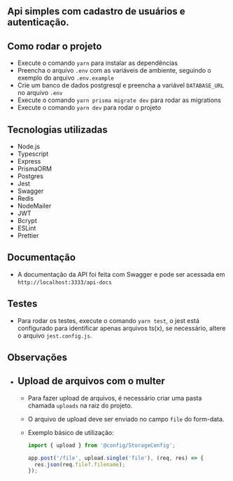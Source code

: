 
## Api simples com cadastro de usuários e autenticação.

## Como rodar o projeto
- Execute o comando `yarn` para instalar as dependências
- Preencha o arquivo `.env` com as variáveis de ambiente, seguindo o exemplo do arquivo `.env.example`
- Crie um banco de dados postgresql e preencha a variável `DATABASE_URL` no arquivo `.env`
- Execute o comando `yarn prisma migrate dev` para rodar as migrations
- Execute o comando `yarn dev` para rodar o projeto

## Tecnologias utilizadas
- Node.js
- Typescript
- Express
- PrismaORM
- Postgres
- Jest
- Swagger
- Redis
- NodeMailer
- JWT
- Bcrypt
- ESLint
- Prettier

## Documentação
- A documentação da API foi feita com Swagger e pode ser acessada em `http://localhost:3333/api-docs`

## Testes
- Para rodar os testes, execute o comando `yarn test`, o jest está configurado para identificar apenas arquivos ts(x), se necessário, altere o arquivo `jest.config.js`.

## Observações
- ## Upload de arquivos com o multer
  - Para fazer upload de arquivos, é necessário criar uma pasta chamada `uploads` na raiz do projeto.
  - O arquivo de upload deve ser enviado no campo `file` do form-data.
  - Exemplo básico de utilização:

    ```javascript
    import { upload } from '@config/StorageConfig';

    app.post('/file', upload.single('file'), (req, res) => {
      res.json(req.file?.filename);
    });
    ```


